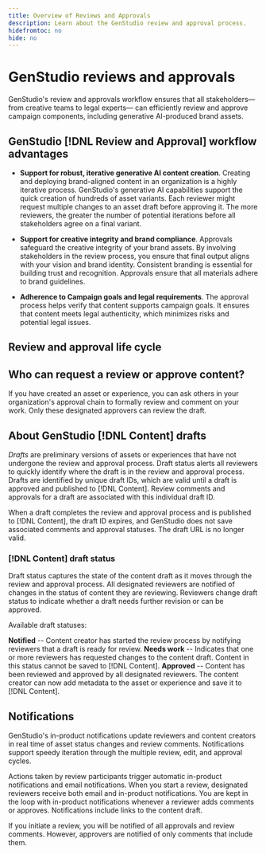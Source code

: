 ```yaml
---
title: Overview of Reviews and Approvals
description: Learn about the GenStudio review and approval process.
hidefromtoc: no
hide: no
---
```


# GenStudio reviews and approvals

GenStudio's review and approvals workflow ensures that all stakeholders—  from creative teams to legal experts—  can efficiently review and approve campaign components, including generative AI-produced brand assets.

## GenStudio [!DNL Review and Approval] workflow advantages

* **Support for robust, iterative generative AI content creation**. Creating and deploying brand-aligned content in an organization is a highly iterative process. GenStudio's generative AI capabilities support the quick creation of hundreds of asset variants. Each reviewer might request multiple changes to an asset draft before approving it. The more reviewers, the greater the number of potential iterations before all stakeholders agree on a final variant.   

* **Support for creative integrity and brand compliance**. Approvals safeguard the creative integrity of your brand assets. By involving stakeholders in the review process, you ensure that final output aligns with your vision and brand identity. Consistent branding is essential for building trust and recognition. Approvals ensure that all materials adhere to brand guidelines.

* **Adherence to Campaign goals and legal requirements**. The approval process helps verify that content supports campaign goals. It ensures that content meets legal authenticity, which minimizes risks and potential legal issues.

## Review and approval life cycle


## Who can request a review or approve content?

If you have created an asset or experience, you can ask others in your organization's approval chain to formally review and comment on your work. Only these designated approvers can review the draft. 

## About GenStudio [!DNL Content] drafts 

_Drafts_ are preliminary versions of assets or experiences that have not undergone the review and approval process. Draft status alerts all reviewers to quickly identify where the draft is in the review and approval process. Drafts are identified by unique draft IDs, which are valid until a draft is approved and published to [!DNL Content]. Review comments and approvals for a draft are associated with this individual draft ID.

When a draft completes the review and approval process and is published to [!DNL Content], the draft ID expires, and GenStudio does not save associated comments and approval statuses. The draft URL is no longer valid.

### [!DNL Content] draft status

Draft status captures the state of the content draft as it moves through the review and approval process. All designated reviewers are notified of changes in the status of content they are reviewing. Reviewers change draft status to indicate whether a draft needs further revision or can be approved.

Available draft statuses:

**Notified** -- Content creator has started the review process by notifying reviewers that a draft is ready for review.
**Needs work** -- Indicates that one or more reviewers has requested changes to the content draft. Content in this status cannot be saved to [!DNL Content].
**Approved** -- Content has been reviewed and approved by all designated reviewers. The content creator can now add metadata to the asset or experience and save it to [!DNL Content].

## Notifications

GenStudio's in-product notifications update reviewers and content creators in real time of asset status changes and review comments. Notifications support speedy iteration through the multiple review, edit, and approval cycles.

Actions taken by review participants trigger automatic in-product notifications and email notifications. When you start a review, designated reviewers receive both email and in-product notifications. You are kept in the loop with in-product notifications whenever a reviewer adds comments or approves. Notifications include links to the content draft.

If you initiate a review, you will be notified of all approvals and review comments. However, approvers are notified of only comments that include them. 

